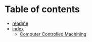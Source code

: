 # Table of contents

* [readme](README.md)
* [index](index/README.md)
  * [Computer Controlled Machining](index/computer-controlled-machining.md)
